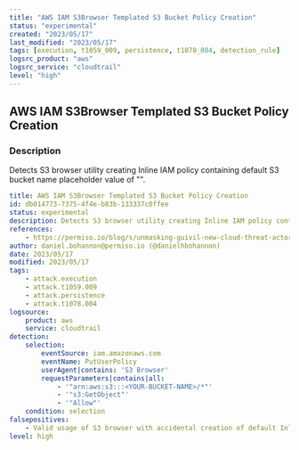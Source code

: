 ```yaml
---
title: "AWS IAM S3Browser Templated S3 Bucket Policy Creation"
status: "experimental"
created: "2023/05/17"
last_modified: "2023/05/17"
tags: [execution, t1059_009, persistence, t1078_004, detection_rule]
logsrc_product: "aws"
logsrc_service: "cloudtrail"
level: "high"
---
```


## AWS IAM S3Browser Templated S3 Bucket Policy Creation

### Description

Detects S3 browser utility creating Inline IAM policy containing default S3 bucket name placeholder value of "<YOUR-BUCKET-NAME>".

```yml
title: AWS IAM S3Browser Templated S3 Bucket Policy Creation
id: db014773-7375-4f4e-b83b-133337c0ffee
status: experimental
description: Detects S3 browser utility creating Inline IAM policy containing default S3 bucket name placeholder value of "<YOUR-BUCKET-NAME>".
references:
    - https://permiso.io/blog/s/unmasking-guivil-new-cloud-threat-actor
author: daniel.bohannon@permiso.io (@danielhbohannon)
date: 2023/05/17
modified: 2023/05/17
tags:
    - attack.execution
    - attack.t1059.009
    - attack.persistence
    - attack.t1078.004
logsource:
    product: aws
    service: cloudtrail
detection:
    selection:
        eventSource: iam.amazonaws.com
        eventName: PutUserPolicy
        userAgent|contains: 'S3 Browser'
        requestParameters|contains|all:
            - '"arn:aws:s3:::<YOUR-BUCKET-NAME>/*"'
            - '"s3:GetObject"'
            - '"Allow"'
    condition: selection
falsepositives:
    - Valid usage of S3 browser with accidental creation of default Inline IAM policy without changing default S3 bucket name placeholder value
level: high

```
